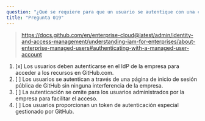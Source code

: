 ```yaml
---
question: "¿Qué se requiere para que un usuario se autentique con una cuenta de Enterprise Managed Users?"
title: "Pregunta 019"
---
```


> https://docs.github.com/en/enterprise-cloud@latest/admin/identity-and-access-management/understanding-iam-for-enterprises/about-enterprise-managed-users#authenticating-with-a-managed-user-account
1. [x] Los usuarios deben autenticarse en el IdP de la empresa para acceder a los recursos en GitHub.com.
1. [ ] Los usuarios se autentican a través de una página de inicio de sesión pública de GitHub sin ninguna interferencia de la empresa.
1. [ ] La autenticación se omite para los usuarios administrados por la empresa para facilitar el acceso.
1. [ ] Los usuarios proporcionan un token de autenticación especial gestionado por GitHub.
